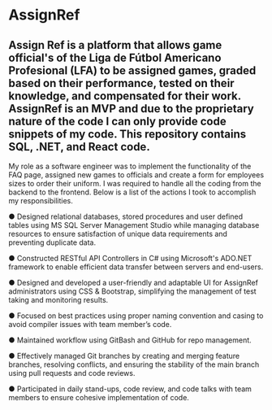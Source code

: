 # AssignRef
## Assign Ref is a platform that allows game official's of the Liga de Fútbol Americano Profesional (LFA) to be assigned games, graded based on their performance, tested on their knowledge, and compensated for their work. AssignRef is an MVP and due to the proprietary nature of the code I can only provide code snippets of my code. This repository contains SQL, .NET, and React code.
My role as a software engineer was to implement the functionality of the FAQ page, assigned new games to officials and create a form for employees sizes to order their uniform. I was required to handle all the coding from the backend to the frontend. Below is a list of the actions I took to accomplish my responsibilities.

● Designed relational databases, stored procedures and user defined tables using MS SQL Server Management Studio while managing database
resources to ensure satisfaction of unique data requirements and preventing duplicate data.

● Constructed RESTful API Controllers in C# using Microsoft's ADO.NET framework to enable efficient data transfer between servers and end-users.

● Designed and developed a user-friendly and adaptable UI for AssignRef administrators using CSS & Bootstrap, simplifying the management of test taking and monitoring results.

● Focused on best practices using proper naming convention and casing to avoid compiler issues with team member’s code.

● Maintained workflow using GitBash and GitHub for repo management.

● Effectively managed Git branches by creating and merging feature branches, resolving conflicts, and ensuring the stability of the main branch using pull requests and code reviews.

● Participated in daily stand-ups, code review, and code talks with team members to ensure cohesive implementation of code.
